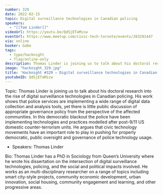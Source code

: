 ```yaml
---
number: 329
date: 2022-02-15
topic: Digital surveillance technologies in Canadian policing
speakers:
  - "[[Tom Linder]]"
videoUrl: https://youtu.be/QdSjETaMicw
eventUrl: https://www.meetup.com/civic-tech-toronto/events/283291447
via: online
booker: Gabe
tags:
  - type/hacknight
  - flag/online-only
description: Thomas Linder is joining us to talk about his doctoral research into the rise of digital surveillance technologies in Canadian policing. His work shows that police services are implementing a wide range of digital data collection and analysis tools, yet there is little public discussion of appropriate governance policy from the perspective of the affected communities. In this democratic blackout the police have been implementing technologies and practices modelled after post-9/11 US domestic counter-terrorism units. He argues that civic technology movements have an important role to play in pushing for properly democratic, public oversight and governance of police technology usage.
image: "hacknight_329.jpg"
title: 'Hacknight #329 – Digital surveillance technologies in Canadian policing'
youtubeID: QdSjETaMicw
---
```


Topic:
Thomas Linder is joining us to talk about his doctoral research into the rise of digital surveillance technologies in Canadian policing. His work shows that police services are implementing a wide range of digital data collection and analysis tools, yet there is little public discussion of appropriate governance policy from the perspective of the affected communities. In this democratic blackout the police have been implementing technologies and practices modelled after post-9/11 US domestic counter-terrorism units. He argues that civic technology movements have an important role to play in pushing for properly democratic, public oversight and governance of police technology usage.

+ Speakers:
Thomas Linder

Bio: Thomas Linder has a PhD in Sociology from Queen’s University where he wrote his dissertation on the intersection of digital surveillance technologies, policing, and the social and political impacts involved. He works as an multi-disciplinary researcher on a range of topics including smart city-style projects, community economic development, urban innovation, social housing, community engagement and learning, and other progressive areas.
